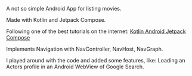 A not so simple Android App for listing movies. 

Made with Kotlin and Jetpack Compose.

Following one of the best tutorials on the internet: [Kotlin Android Jetpack Compose](https://www.udemy.com/course/kotling-android-jetpack-compose-/)

Implements Navigation with NavController, NavHost, NavGraph. 

I played around with the code and added some features, like:
Loading an Actors profile in an Android WebView of Google Search. 